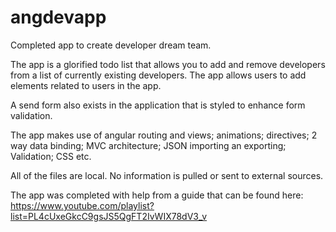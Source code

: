 # angdevapp
Completed app to create developer dream team.

The app is a glorified todo list that allows you to add and remove developers from a list of currently existing developers. The app allows users to add elements related to users in the app.

A send form also exists in the application that is styled to enhance form validation.

The app makes use of angular routing and views; animations; directives; 2 way data binding; MVC architecture; JSON importing an exporting; Validation; CSS etc.

All of the files are local. No information is pulled or sent to external sources.

The app was completed with help from a guide that can be found here:
https://www.youtube.com/playlist?list=PL4cUxeGkcC9gsJS5QgFT2IvWIX78dV3_v
